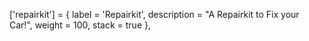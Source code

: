['repairkit'] = {
		label = 'Repairkit',
		description = "A Repairkit to Fix your Car!",
		weight = 100,
		stack = true
},